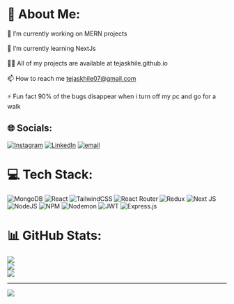 # 💫 About Me:
🔭 I’m currently working on MERN projects<br><br>🌱 I’m currently learning NextJs<br><br>👨‍💻 All of my projects are available at tejaskhile.github.io<br><br>📫 How to reach me tejaskhile07@gmail.com<br><br>⚡ Fun fact 90% of the bugs disappear when i turn off my pc and go for a walk


## 🌐 Socials:
[![Instagram](https://img.shields.io/badge/Instagram-%23E4405F.svg?logo=Instagram&logoColor=white)](https://instagram.com/tejaskhile_) [![LinkedIn](https://img.shields.io/badge/LinkedIn-%230077B5.svg?logo=linkedin&logoColor=white)](https://linkedin.com/in/tejaskhile) [![email](https://img.shields.io/badge/Email-D14836?logo=gmail&logoColor=white)](mailto:tejaskhile07@gmail.com) 

# 💻 Tech Stack:
![MongoDB](https://img.shields.io/badge/MongoDB-%234ea94b.svg?style=for-the-badge&logo=mongodb&logoColor=white) ![React](https://img.shields.io/badge/react-%2320232a.svg?style=for-the-badge&logo=react&logoColor=%2361DAFB) ![TailwindCSS](https://img.shields.io/badge/tailwindcss-%2338B2AC.svg?style=for-the-badge&logo=tailwind-css&logoColor=white) ![React Router](https://img.shields.io/badge/React_Router-CA4245?style=for-the-badge&logo=react-router&logoColor=white) ![Redux](https://img.shields.io/badge/redux-%23593d88.svg?style=for-the-badge&logo=redux&logoColor=white) ![Next JS](https://img.shields.io/badge/Next-black?style=for-the-badge&logo=next.js&logoColor=white) ![NodeJS](https://img.shields.io/badge/node.js-6DA55F?style=for-the-badge&logo=node.js&logoColor=white) ![NPM](https://img.shields.io/badge/NPM-%23CB3837.svg?style=for-the-badge&logo=npm&logoColor=white) ![Nodemon](https://img.shields.io/badge/NODEMON-%23323330.svg?style=for-the-badge&logo=nodemon&logoColor=%BBDEAD) ![JWT](https://img.shields.io/badge/JWT-black?style=for-the-badge&logo=JSON%20web%20tokens) ![Express.js](https://img.shields.io/badge/express.js-%23404d59.svg?style=for-the-badge&logo=express&logoColor=%2361DAFB)
# 📊 GitHub Stats:
![](https://github-readme-stats.vercel.app/api?username=tejaskhile&theme=shadow_green&hide_border=false&include_all_commits=false&count_private=false)<br/>
![](https://nirzak-streak-stats.vercel.app/?user=tejaskhile&theme=shadow_green&hide_border=false)<br/>
![](https://github-readme-stats.vercel.app/api/top-langs/?username=tejaskhile&theme=shadow_green&hide_border=false&include_all_commits=false&count_private=false&layout=compact)

---
[![](https://visitcount.itsvg.in/api?id=tejaskhile&icon=0&color=0)](https://visitcount.itsvg.in)

<!-- Proudly created with GPRM ( https://gprm.itsvg.in ) -->
